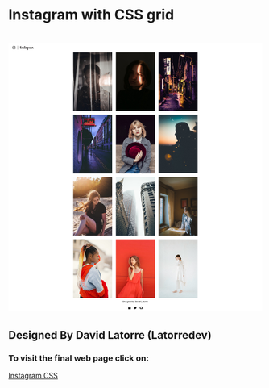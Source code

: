 # Instagram with CSS grid

![Instagram CSS](https://github.com/LatorreDev/Instagram_CSS/blob/master/Assets/Img/Instagram_Screenshot.jpg "Webpage Screenshot")
===

## Designed By David Latorre (Latorredev)

### To visit the final web page click on:

[Instagram CSS](https://latorredev.github.io/Instagram_CSS/)

